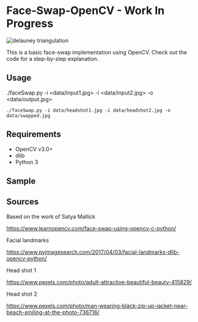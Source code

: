 # Face-Swap-OpenCV - Work In Progress
![delauney triangulation](https://github.com/BruceMacD/Face-Swap-OpenCV/blob/master/images/delauney_landmarks.png)

This is a basic face-swap implementation using OpenCV. Check out the code for a step-by-step explanation.

## Usage
./faceSwap.py -i <data/input1.jpg> -i <data/input2.jpg> -o <data/output.jpg>

```
./faceSwap.py -i data/headshot1.jpg -i data/headshot2.jpg -o data/swapped.jpg
```

## Requirements
* OpenCV v3.0+
* dlib
* Python 3

## Sample

## Sources
Based on the work of Satya Mallick

https://www.learnopencv.com/face-swap-using-opencv-c-python/

Facial landmarks

https://www.pyimagesearch.com/2017/04/03/facial-landmarks-dlib-opencv-python/

Head shot 1

https://www.pexels.com/photo/adult-attractive-beautiful-beauty-415829/

Head shot 2

https://www.pexels.com/photo/man-wearing-black-zip-up-jacket-near-beach-smiling-at-the-photo-736716/

